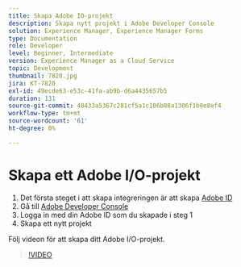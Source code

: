 ```yaml
---
title: Skapa Adobe IO-projekt
description: Skapa nytt projekt i Adobe Developer Console
solution: Experience Manager, Experience Manager Forms
type: Documentation
role: Developer
level: Beginner, Intermediate
version: Experience Manager as a Cloud Service
topic: Development
thumbnail: 7820.jpg
jira: KT-7820
exl-id: 49ecde63-e53c-41fa-ab9b-d6a4435657b5
duration: 131
source-git-commit: 48433a5367c281cf5a1c106b08a1306f1b0e8ef4
workflow-type: tm+mt
source-wordcount: '61'
ht-degree: 0%

---
```


# Skapa ett Adobe I/O-projekt

1. Det första steget i att skapa integreringen är att skapa [Adobe ID](https://account.adobe.com/)
1. Gå till [Adobe Developer Console](https://console.adobe.io/home)
1. Logga in med din Adobe ID som du skapade i steg 1
1. Skapa ett nytt projekt

Följ videon för att skapa ditt Adobe I/O-projekt.

>[!VIDEO](https://video.tv.adobe.com/v/333220?quality=12&learn=on)
